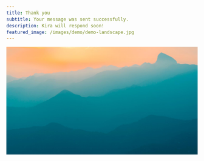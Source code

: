 ```yaml
---
title: Thank you
subtitle: Your message was sent successfully.
description: Kira will respond soon!
featured_image: /images/demo/demo-landscape.jpg
---
```


![](/images/demo/demo-landscape.jpg)